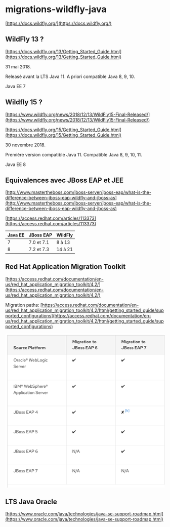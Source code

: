 # migrations-wildfly-java

[https://docs.wildfly.org/](https://docs.wildfly.org/)

## WildFly 13 ?

[https://docs.wildfly.org/13/Getting_Started_Guide.html](https://docs.wildfly.org/13/Getting_Started_Guide.html)

31 mai 2018. 

Releasé avant la LTS Java 11. A priori compatible Java 8, 9, 10.

Java EE 7

## Wildfly 15 ?

[https://www.wildfly.org/news/2018/12/13/WildFly15-Final-Released/](https://www.wildfly.org/news/2018/12/13/WildFly15-Final-Released/)

[https://docs.wildfly.org/15/Getting_Started_Guide.html](https://docs.wildfly.org/15/Getting_Started_Guide.html)

30 novembre 2018.

Première version compatible Java 11. Compatible Java 8, 9, 10, 11.

Java EE 8

## Equivalences avec JBoss EAP et JEE

[http://www.mastertheboss.com/jboss-server/jboss-eap/what-is-the-difference-between-jboss-eap-wildfly-and-jboss-as](http://www.mastertheboss.com/jboss-server/jboss-eap/what-is-the-difference-between-jboss-eap-wildfly-and-jboss-as)

[https://access.redhat.com/articles/113373](https://access.redhat.com/articles/113373)

| Java EE       | JBoss EAP    | WildFly       |
| ------------- | -------------| ------------- |
| 7             | 7.0 et 7.1   | 8 à 13        |
| 8             | 7.2 et 7.3   | 14 à 21       |

## Red Hat Application Migration Toolkit

[https://access.redhat.com/documentation/en-us/red_hat_application_migration_toolkit/4.2/](https://access.redhat.com/documentation/en-us/red_hat_application_migration_toolkit/4.2/)

Migration paths:
[https://access.redhat.com/documentation/en-us/red_hat_application_migration_toolkit/4.2/html/getting_started_guide/supported_configurations](https://access.redhat.com/documentation/en-us/red_hat_application_migration_toolkit/4.2/html/getting_started_guide/supported_configurations)

![Supported Source Platform Migration Paths](RHAMT_1.png)

## LTS Java Oracle

[https://www.oracle.com/java/technologies/java-se-support-roadmap.html](https://www.oracle.com/java/technologies/java-se-support-roadmap.html)

## 
